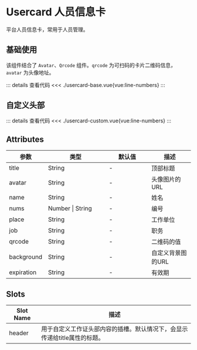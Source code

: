<script setup>
import usercardBase from "./usercard-base.vue"
import usercardCustom from "./usercard-custom.vue"
</script>

# Usercard 人员信息卡

平台人员信息卡，常用于人员管理。

## 基础使用

该组件结合了 `Avatar`、`Qrcode` 组件。`qrcode` 为可扫码的卡片二维码信息，`avatar` 为头像地址。

<usercardBase />

::: details 查看代码
<<< ./usercard-base.vue{vue:line-numbers}
:::



## 自定义头部

<usercardCustom />

::: details 查看代码
<<< ./usercard-custom.vue{vue:line-numbers}
:::


## Attributes

<table>
  <thead>
    <tr>
     <th>参数</th>
      <th width="150">类型</th>
      <th width="100">默认值</th>
      <th>描述</th>
    </tr>
  </thead>
  <tbody>
    <tr>
      <td>title</td>
      <td>String</td>
      <td>-</td>
      <td>顶部标题</td>
    </tr>
    <tr>
      <td>avatar</td>
      <td>String</td>
      <td>-</td>
      <td>头像图片的URL</td>
    </tr>
    <tr>
      <td>name</td>
      <td>String</td>
      <td>-</td>
      <td>姓名</td>
    </tr>
    <tr>
      <td>nums</td>
      <td>Number | String</td>
      <td>-</td>
      <td>编号</td>
    </tr>
    <tr>
      <td>place</td>
      <td>String</td>
      <td>-</td>
      <td>工作单位</td>
    </tr>
    <tr>
      <td>job</td>
      <td>String</td>
      <td>-</td>
      <td>职务</td>
    </tr>
    <tr>
      <td>qrcode</td>
      <td>String</td>
      <td>-</td>
      <td>二维码的值</td>
    </tr>
    <tr>
      <td>background</td>
      <td>String</td>
      <td>-</td>
      <td>自定义背景图的URL</td>
    </tr>
    <tr>
      <td>expiration</td>
      <td>String</td>
      <td>-</td>
      <td>有效期</td>
    </tr>
  </tbody>
</table>


## Slots

<table>
  <thead>
    <tr>
      <th>Slot Name</th>
      <th>描述</th>
    </tr>
  </thead>
  <tbody>
    <tr>
      <td>header</td>
      <td>用于自定义工作证头部内容的插槽。默认情况下，会显示传递给title属性的标题。</td>
    </tr>
  </tbody>
</table>
